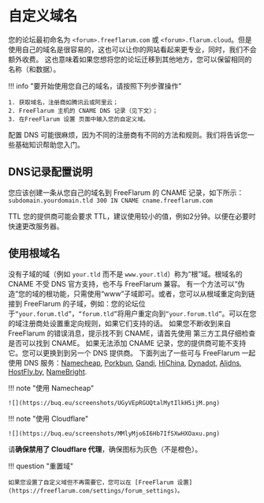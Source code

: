 # 自定义域名

您的论坛最初命名为 `<forum>.freeflarum.com` 或 `<forum>.flarum.cloud`。但是使用自己的域名是很容易的，这也可以让你的网站看起来更专业，同时，我们不会额外收费。
这也意味着如果您想将您的论坛迁移到其他地方，您可以保留相同的名称（和数据）。

!!! info "要开始使用您自己的域名，请按照下列步骤操作"

    1. 获取域名，注册商如腾讯云或阿里云；
    2. FreeFlarum 主机的 CNAME DNS 记录（见下文）；
    3. 在FreeFlarum 设置 页面中输入您的自定义域。

配置 DNS 可能很麻烦，因为不同的注册商有不同的方法和规则。我们将告诉您一些基础知识帮助您入门。

## DNS记录配置说明

您应该创建一条从您自己的域名到 FreeFlarum 的 CNAME 记录，如下所示： `subdomain.yourdomain.tld 300 IN CNAME cname.freeflarum.com`

TTL 您的提供商可能会要求 TTL，建议使用较小的值，例如2分钟。以便在必要时快速更改服务器。

## 使用根域名

没有子域的域（例如 `your.tld` 而不是 `www.your.tld`）称为“根”域。根域名的 CNAME 不受 DNS 官方支持，也不与 FreeFlarum 兼容。
有一个方法可以“伪造”您的域的根功能，只需使用“www”子域即可。或者，您可以从根域重定向到链接到 FreeFlarum 的子域，例如：您的论坛位于`“your.forum.tld”`，`“forum.tld”`将用户重定向到`“your.forum.tld”`。可以在您的域注册商处设置重定向规则，如果它们支持的话。
如果您不断收到来自 FreeFlarum 的错误消息，提示找不到 CNAME，请首先使用 第三方工具仔细检查是否可以找到 CNAME。
如果无法添加 CNAME 记录，您的提供商可能不支持它。您可以更换到到另一个 DNS 提供商。 下面列出了一些可与 FreeFlarum 一起使用 DNS 服务：[Namecheap](https://www.namecheap.com), [Porkbun](https://porkbun.com), [Gandi](https://www.gandi.net), [HiChina](https://www.hichina.com), [Dynadot](https://www.dynadot.com), [Alidns](https://www.alidns.com), [HostFly.by](https://hostfly.by), [NameBright](https://www.namebright.com).

!!! note "使用 Namecheap"

    ![](https://buq.eu/screenshots/UGyVEpRGUQtalMytIlkH5ijM.png)

!!! note "使用 Cloudflare"

    ![](https://buq.eu/screenshots/MMlyMjo6I6Hb7IfSXwHXOaxu.png)

请**确保禁用了 Cloudflare 代理**，确保图标为灰色（不是橙色）。

!!! question "重置域"

    如果您设置了自定义域但不再需要它，您可以在 [FreeFlarum 设置](https://freeflarum.com/settings/forum_settings)。 

